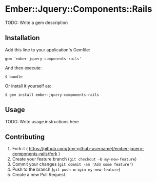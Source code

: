 # Ember::Jquery::Components::Rails

TODO: Write a gem description

## Installation

Add this line to your application's Gemfile:

    gem 'ember-jquery-components-rails'

And then execute:

    $ bundle

Or install it yourself as:

    $ gem install ember-jquery-components-rails

## Usage

TODO: Write usage instructions here

## Contributing

1. Fork it ( https://github.com/[my-github-username]/ember-jquery-components-rails/fork )
2. Create your feature branch (`git checkout -b my-new-feature`)
3. Commit your changes (`git commit -am 'Add some feature'`)
4. Push to the branch (`git push origin my-new-feature`)
5. Create a new Pull Request
